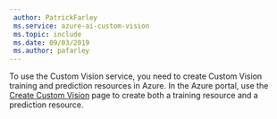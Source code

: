 ```yaml
---
 author: PatrickFarley
 ms.service: azure-ai-custom-vision
 ms.topic: include
 ms.date: 09/03/2019
 ms.author: pafarley
---
```

To use the Custom Vision service, you need to create Custom Vision training and prediction resources in Azure. In the Azure portal, use the [Create Custom Vision](https://portal.azure.com/?microsoft_azure_marketplace_ItemHideKey=microsoft_azure_cognitiveservices_customvision#create/Microsoft.CognitiveServicesCustomVision) page to create both a training resource and a prediction resource.
